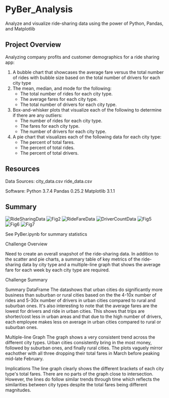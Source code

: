 # PyBer_Analysis
Analyze and visualize ride-sharing data using the power of Python, Pandas, and Matplotlib

## Project Overview

Analyzing company profits and customer demographics for a ride sharing app:

1) A bubble chart that showcases the average fare versus the total number of rides with bubble size based on the total number of drivers for each city type
2) The mean, median, and mode for the following:
    - The total number of rides for each city type.
    - The average fares for each city type.
    - The total number of drivers for each city type.
3) Box-and-whisker plots that visualize each of the following to determine if there are any outliers:
    - The number of rides for each city type.
    - The fares for each city type.
    - The number of drivers for each city type.
4) A pie chart that visualizes each of the following data for each city type:
    - The percent of total fares.
    - The percent of total rides.
    - The percent of total drivers.
## Resources

Data Sources:
city_data.csv
ride_data.csv

Software:
Python 3.7.4
Pandas 0.25.2
Matplotlib 3.1.1

## Summary
![RideSharingData](https://user-images.githubusercontent.com/82069038/119250098-c2430900-bb6b-11eb-8752-42ae6c593219.png)
![Fig2](https://user-images.githubusercontent.com/82069038/119248887-2cef4700-bb62-11eb-981a-7205ec4cc15d.png)
![RideFareData](https://user-images.githubusercontent.com/82069038/119249859-151bc100-bb6a-11eb-9344-d8e37371f550.png)
![DriverCountData](https://user-images.githubusercontent.com/82069038/119249822-c837ea80-bb69-11eb-91a7-bd7d67d992bd.png)
![Fig5](https://user-images.githubusercontent.com/82069038/119248888-2cef4700-bb62-11eb-8763-5c2c2cb9f7b5.png)
![Fig6](https://user-images.githubusercontent.com/82069038/119248889-2d87dd80-bb62-11eb-9f53-bfb5ff363f32.png)
![Fig7](https://user-images.githubusercontent.com/82069038/119248890-2d87dd80-bb62-11eb-8aad-21fa74bfacd9.png)



See PyBer.ipynb for summary statistics


Challenge Overview

Need to create an overall snapshot of the ride-sharing data. In addition to the scatter and pie charts, a summary table of key metrics of the ride-sharing data by city type and a multiple-line graph that shows the average fare for each week by each city type are required.

Challenge Summary

Summary DataFrame
The datashows that urban cities do significantly more business than suburban or rural cities based on the the 4-10x number of rides and 5-30x number of drivers in urban cities compared to rural and suburban ones. It's also interesting to note that the average fares are the lowest for drivers and ride in urban cities. This shows that trips are shorter/cost less in urban areas and that due to the high number of drivers, each employee makes less on average in urban cities compared to rural or suburban ones.

Multiple-line Graph
The graph shows a very consistent trend across the different city types. Urban cities consistently bring in the most money, followed by suburban ones, and finally rural cities. The plots vaguely mirror eachother with all three dropping their total fares in March before peaking mid-late February.

Implications
The line graph clearly shows the different brackets of each city type's total fares. There are no parts of the graph close to intersection. However, the lines do follow similar trends through time which reflects the similarities between city types despite the total fares being different magnitudes.
